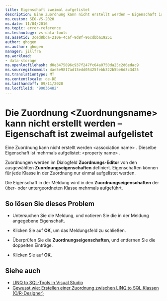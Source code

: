 ```yaml
---
title: Eigenschaft zweimal aufgelistet
description: Eine Zuordnung kann nicht erstellt werden – Eigenschaft ist zweimal aufgelistet
ms.custom: SEO-VS-2020
ms.date: 11/04/2016
ms.topic: error-reference
ms.technology: vs-data-tools
ms.assetid: 3ced8bda-210e-4caf-9d8f-96cdbba19251
author: ghogen
ms.author: ghogen
manager: jillfra
ms.workload:
- data-storage
ms.openlocfilehash: d0e3475896c937f247fc64a0750da25c2d6edac9
ms.sourcegitcommit: 4ae5e9817ad13edd05425febb322b5be6d3c3425
ms.translationtype: MT
ms.contentlocale: de-DE
ms.lasthandoff: 09/11/2020
ms.locfileid: "90036482"
---
```

# <a name="cannot-create-an-association-ltassociation-namegt---property-listed-twice"></a>Die Zuordnung &lt;Zuordnungsname&gt; kann nicht erstellt werden – Eigenschaft ist zweimal aufgelistet

Eine Zuordnung kann nicht erstellt werden \<association name> . Dieselbe Eigenschaft ist mehrmals aufgelistet: \<property name> .

Zuordnungen werden im Dialogfeld **Zuordnungs-Editor** von den ausgewählten **Zuordnungseigenschaften** definiert. Eigenschaften können für jede Klasse in der Zuordnung nur einmal aufgelistet werden.

Die Eigenschaft in der Meldung wird in den **Zuordnungseigenschaften** der über- oder untergeordneten Klasse mehrmals aufgeführt.

## <a name="to-resolve-this-condition"></a>So lösen Sie dieses Problem

- Untersuchen Sie die Meldung, und notieren Sie die in der Meldung angegebene Eigenschaft.

- Klicken Sie auf **OK**, um das Meldungsfeld zu schließen.

- Überprüfen Sie die **Zuordnungseigenschaften**, und entfernen Sie die doppelten Einträge.

- Klicken Sie auf **OK**.

## <a name="see-also"></a>Siehe auch

- [LINQ to SQL-Tools in Visual Studio](../data-tools/linq-to-sql-tools-in-visual-studio2.md)
- [Gewusst wie: Erstellen einer Zuordnung zwischen LINQ to SQL Klassen (O/R-Designer)](../data-tools/how-to-create-an-association-relationship-between-linq-to-sql-classes-o-r-designer.md)